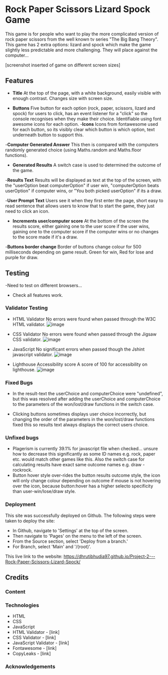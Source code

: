 # Rock Paper Scissors Lizard Spock Game

This game is for people who want to play the more complicated version of rock paper scissors from the well known tv series "The Big Bang Theory". This game has 2 extra options: lizard and spock which make the game slightly less predictable and more challenging. They will place against the computer...

[screenshot inserted of game on different screen sizes]

## Features

- __Title__
At the top of the page, with a white background, easily visible with enough contrast. Changes size with screen size.

- __Buttons__
Five button for each option (rock, paper, scissors, lizard and spock) for users to click, has an event listener for a "click" so the console recognises when they make their choice. Identifiable using font awesome icons for each option.
    -__Icons__
    Icons from fontawesome used for each button, so its visibly clear which button is which option, text underneath button to support this.

-__Computer Generated Answer__
This then is compared with the computers randomly generated choice (using Maths.random and Maths.floor functions). 

- __Generated Results__
A switch case is used to determined the outcome of the game. 

-__Results Text__
Results will be displayed as text at the top of the screen, with the "userOption beat computerOption" if user win, "computerOption beats userOption" if computer wins, or "You both picked userOption" if its a draw.

-__User Prompt Text__ 
Users see it when they first enter the page, short easy to read sentence that allows users to know that to start the game, they just need to click an icon.

- __Increments user/computer score__
At the bottom of the screen the results score, either gaining one to the user score if the user wins, gaining one to the computer score if the computer wins or no changes to the score made if it's a draw.

-__Buttons border change__
Border of buttons change colour for 500 milliseconds depending on game result. Green for win, Red for lose and purple for draw.



## Testing

-Need to test on different browsers...

- Check all features work.

### Validator Testing
- HTML Validator
No errors were found when passed through the W3C HTML validator. 
![image](https://user-images.githubusercontent.com/107180641/192340150-4d6e3533-c8da-43e3-9f05-16231e6474ab.png)


- CSS Validator
No errors were found when passed through the Jigsaw CSS validator.
![image](https://user-images.githubusercontent.com/107180641/192340268-3689a733-60b7-4d39-a61d-364b6e8da19a.png)

- JavaScript
No significant errors when passed though the Jshint javascript validator.
![image](https://user-images.githubusercontent.com/107180641/192344822-5da4fdd6-2fec-4a74-9ca8-8ee118f52a0c.png)


- Lighthouse Accessibility score
A score of 100 for accessibility on lighthouse.
![image](https://user-images.githubusercontent.com/107180641/192371205-2b264f17-fc1b-49ae-85f9-27465b62e3a4.png)

### Fixed Bugs
- In the result-text the userChoice and computerChoice were "undefined", but this was resolved after adding the userChoice and computerChoice to the parameters of the won/lost/draw functions in the switch case.

- Clicking buttons sometimes displays user choice incorrectly, but changing the order of the parameters in the won/lost/draw functions fixed this so results text always displays the correct users choice.

### Unfixed bugs
- Plagerism is currently 39.1% for javascript file when checked... unsure how to decrease this significantly as some ID names e.g. rock, paper etc. would match other games like this. Also the switch case for calculating results have exact same outcome names e.g. draw - rockrock.
- Button hover style over-rides the button results outcome style, the icon will only change colour depending on outcome if mouse is not hovering over the icon,  because button:hover has a higher selecto specificity than user-win/lose/draw style.


### Deployment
This site was successfully deployed on Github.
The following steps were taken to deploy the site:

- In Github, navigate to 'Settings' at the top of the screen.
- Then navigate to 'Pages' on the menu to the left of the screen.
- From the Source section, select 'Deploy from a branch.'
- For Branch, select 'Main' and '/(root)'.
 
This live link to the website:
https://dhrutibhudia97.github.io/Project-2---Rock-Paper-Scissors-Lizard-Spock/

## Credits

### Content

### Technologies
- HTML
- CSS
- JavaScript 
- HTML Validator - [link]
- CSS Validator - [link]
- JavaScript Validator - [link]
- Fontawesome - [link]
- CopyLeaks - [link]

### Acknowledgements
